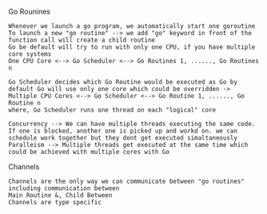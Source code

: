 Go Rounines

    Whenever we launch a go program, we automatically start one goroutine
    To launch a new "go routine" --> we add "go" keyword in front of the function call will create a child routine
    Go be default will try to run with only one CPU, if you have multiple core systems
    One CPU Core <--> Go Scheduler <--> Go Routines 1, ......, Go Routines n

    Go Scheduler decides which Go Routine would be executed as Go by default Go will use only one core which could be overridden ->
    Multiple CPU Cores <--> Go Scheduler <--> Go Routine 1, ......, Go Routine n
    where, Go Scheduler runs one thread on each "logical" core

    Concurrency --> We can have multiple threads executing the same code. If one is blocked, another one is picked up and workd on. we can schedule work together but they dont get executed simaltaneously
    Paralleism --> Multiple threads get executed at the same time which could be achieved with multiple cores with Go

Channels

    Channels are the only way we can communicate between "go routines" including communication between 
    Main Routine &, Child Between
    Channels are type specific
